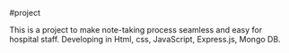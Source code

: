 #project

This is a project to make note-taking process seamless and easy for hospital staff.
Developing in Html, css, JavaScript, Express.js, Mongo DB.
